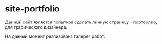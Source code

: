 # site-portfolio

Данный сайт является попыткой сделать личную страницу - портфолио, для графического дизайнера.

На данный момент реализована галерея работ.
